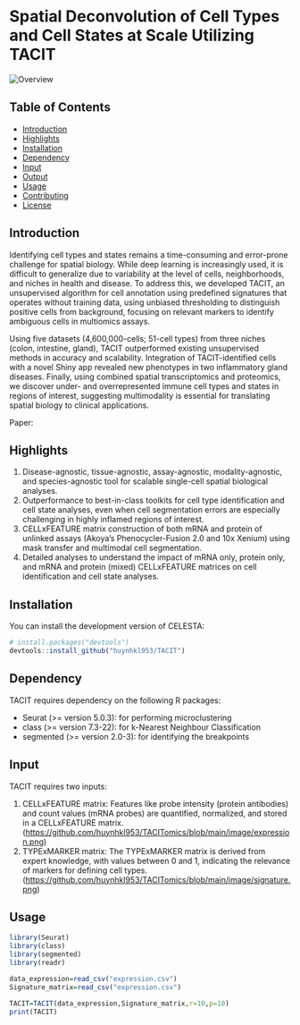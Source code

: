 # Spatial Deconvolution of Cell Types and Cell States at Scale Utilizing TACIT

![Overview](https://github.com/huynhkl953/TACITomics/blob/main/image/overview.png)

## Table of Contents
- [Introduction](#introduction)
- [Highlights](#highlights)
- [Installation](#installation)
- [Dependency](#dependency)
- [Input](#input)
- [Output](#output)
- [Usage](#usage)
- [Contributing](#contributing)
- [License](#license)

## Introduction
Identifying cell types and states remains a time-consuming and error-prone challenge for spatial biology. While deep learning is increasingly used, it is difficult to generalize due to variability at the level of cells, neighborhoods, and niches in health and disease. To address this, we developed TACIT, an unsupervised algorithm for cell annotation using predefined signatures that operates without training data, using unbiased thresholding to distinguish positive cells from background, focusing on relevant markers to identify ambiguous cells in multiomics assays.

Using five datasets (4,600,000-cells; 51-cell types) from three niches (colon, intestine, gland), TACIT outperformed existing unsupervised methods in accuracy and scalability. Integration of TACIT-identified cells with a novel Shiny app revealed new phenotypes in two inflammatory gland diseases. Finally, using combined spatial transcriptomics and proteomics, we discover under- and overrepresented immune cell types and states in regions of interest, suggesting multimodality is essential for translating spatial biology to clinical applications.

Paper: 

## Highlights
1. Disease-agnostic, tissue-agnostic, assay-agnostic, modality-agnostic, and species-agnostic tool for scalable single-cell spatial biological analyses.
2. Outperformance to best-in-class toolkits for cell type identification and cell state analyses, even when cell segmentation errors are especially challenging in highly inflamed regions of interest.
3. CELLxFEATURE matrix construction of both mRNA and protein of unlinked assays (Akoya’s Phenocycler-Fusion 2.0 and 10x Xenium) using mask transfer and multimodal cell segmentation.
4. Detailed analyses to understand the impact of mRNA only, protein only, and mRNA and protein (mixed) CELLxFEATURE matrices on cell identification and cell state analyses.

## Installation
You can install the development version of CELESTA:

```R
# install.packages("devtools")
devtools::install_github("huynhkl953/TACIT")
```

## Dependency
TACIT requires dependency on the following R packages:

- Seurat (>= version 5.0.3): for performing microclustering
- class (>= version 7.3-22): for k-Nearest Neighbour Classification
- segmented (>= version 2.0-3): for identifying the breakpoints

## Input
TACIT requires two inputs:
1. CELLxFEATURE matrix: 
Features like probe intensity (protein antibodies) and count values (mRNA probes) are quantified, normalized, and stored in a CELLxFEATURE matrix.(https://github.com/huynhkl953/TACITomics/blob/main/image/expression.png)
2. TYPExMARKER matrix: 
The TYPExMARKER matrix is derived from expert knowledge, with values between 0 and 1, indicating the relevance of markers for defining cell types. (https://github.com/huynhkl953/TACITomics/blob/main/image/signature.png)


## Usage
```R
library(Seurat)
library(class)
library(segmented)
library(readr)

data_expression=read_csv("expression.csv")
Signature_matrix=read_csv("expression.csv")

TACIT=TACIT(data_expression,Signature_matrix,r=10,p=10)
print(TACIT)
```







